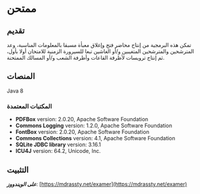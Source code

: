 # ممتحن
## تقديم
تمكن هذه البرمجية من إنتاج محاضر فتح وإغلاق معبأة مسبقا بالمعلومات المناسبة، وعد المترشحين والمترشحين المتغيبين و/أو الغاشين تبعا للسيرورة الزمنية للامتحان أولا بأول، ثم إنتاج ترويسات لأظرفة القاعات وأظرفة الشعب و/أو المسالك الممتحنة.
## المنصات
Java 8
### المكتبات المعتمدة
+ **PDFBox** version: 2.0.20, Apache Software Foundation
+ **Commons Logging** version: 1.2.0, Apache Software Foundation
+ **FontBox** version: 2.0.20, Apache Software Foundation
+ **Commons Collections** version: 4.1, Apache Software Foundation
+ **SQLite JDBC library** version: 3.16.1
+ **ICU4J** version: 64.2, Unicode, Inc.
## التثبيت
_**على الويندووز**_: [https://mdrassty.net/examer](https://mdrassty.net/examer)
